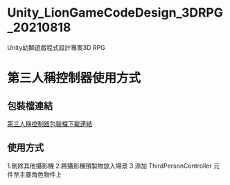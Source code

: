 # Unity_LionGameCodeDesign_3DRPG_20210818
 Unity幼獅遊戲程式設計專案3D RPG

 # 第三人稱控制器使用方式

 ## 包裝檔連結

 [第三人稱控制器包裝檔下載連結](https://github.com/qaz112233449911/Unity_LionGameCodeDesign_3DRPG_20210818/blob/main/ThirdPersonControllerAndCamera_20211004.unitypackage)

 ## 使用方式

 1.刪除其他攝影機
 2.將攝影機預製物放入場景
 3.添加 ThirdPersonController 元件至主要角色物件上